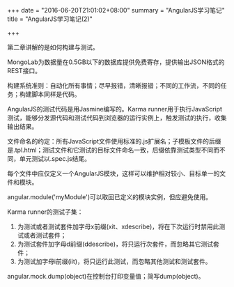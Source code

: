 +++
date = "2016-06-20T21:01:02+08:00"
summary = "AngularJS学习笔记"
title = "AngularJS学习笔记(2)"

+++

第二章讲解的是如何构建与测试。

MongoLab为数据量在0.5GB以下的数据库提供免费寄存，提供输出JSON格式的REST接口。

构建系统准则：自动化所有事情；尽早报错，清晰报错；不同的工作流，不同的任务；构建脚本同样是代码。

AngularJS的测试代码是用Jasmine编写的。Karma runner用于执行JavaScript测试，能够分发源代码和测试代码到浏览器的运行实例上，触发测试的执行，收集输出结果。

文件命名的约定：所有JavaScript文件使用标准的.js扩展名；子模板文件的后缀是.tpl.html；测试文件和它测试的目标文件命名一致，后缀依靠测试类型不同而不同，单元测试以.spec.js结尾。

每个文件中应仅定义一个AngularJS模块，这样可以维护相对较小、目标单一的文件和模块。

angular.module('myModule')可以取回已定义的模块实例，但应避免使用。

Karma runner的测试子集：

1. 为测试或者测试套件加字母x前缀(xit、xdescribe)，将在下次运行时禁用此测试或者测试套件；
2. 为测试套件加字母d前缀(ddescribe)，将只运行次套件，而忽略其它测试套件；
3. 为测试加字母i前缀(iit)，将只运行此测试，而忽略其他测试和测试套件。

angular.mock.dump(object)在控制台打印变量值；简写dump(object)。







